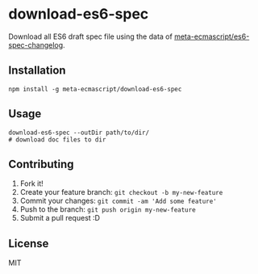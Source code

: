 # download-es6-spec

Download all ES6 draft spec file using the data of [meta-ecmascript/es6-spec-changelog](https://github.com/meta-ecmascript/es6-spec-changelog "meta-ecmascript/es6-spec-changelog").

## Installation

    npm install -g meta-ecmascript/download-es6-spec

## Usage
    
    download-es6-spec --outDir path/to/dir/
    # download doc files to dir

## Contributing

1. Fork it!
2. Create your feature branch: `git checkout -b my-new-feature`
3. Commit your changes: `git commit -am 'Add some feature'`
4. Push to the branch: `git push origin my-new-feature`
5. Submit a pull request :D

## License

MIT